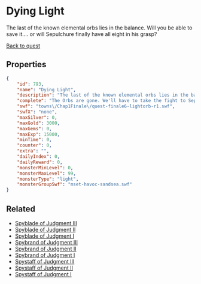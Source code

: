 # Dying Light

The last of the known elemental orbs lies in the balance. Will you be able to save it.... or will Sepulchure finally have all eight in his grasp?

[Back to quest](../quests.md)

## Properties

```json
{
    "id": 793,
    "name": "Dying Light",
    "description": "The last of the known elemental orbs lies in the balance. Will you be able to save it.... or will Sepulchure finally have all eight in his grasp?",
    "complete": "The Orbs are gone. We'll have to take the fight to Sepulchure and end this!",
    "swf": "towns\/Chap1Finale\/quest-finale6-lightorb-r1.swf",
    "swfX": "none",
    "maxSilver": 0,
    "maxGold": 3000,
    "maxGems": 0,
    "maxExp": 15000,
    "minTime": 0,
    "counter": 0,
    "extra": "",
    "dailyIndex": 0,
    "dailyReward": 0,
    "monsterMinLevel": 0,
    "monsterMaxLevel": 99,
    "monsterType": "light",
    "monsterGroupSwf": "mset-havoc-sandsea.swf"
}
```

## Related

- [Spyblade of Judgment III](../items/5587-spyblade-of-judgment-iii.md)
- [Spyblade of Judgment II](../items/5588-spyblade-of-judgment-ii.md)
- [Spyblade of Judgment I](../items/5589-spyblade-of-judgment-i.md)
- [Spybrand of Judgment III](../items/5590-spybrand-of-judgment-iii.md)
- [Spybrand of Judgment II](../items/5591-spybrand-of-judgment-ii.md)
- [Spybrand of Judgment I](../items/5592-spybrand-of-judgment-i.md)
- [Spystaff of Judgment III](../items/5593-spystaff-of-judgment-iii.md)
- [Spystaff of Judgment II](../items/5594-spystaff-of-judgment-ii.md)
- [Spystaff of Judgment I](../items/5595-spystaff-of-judgment-i.md)

